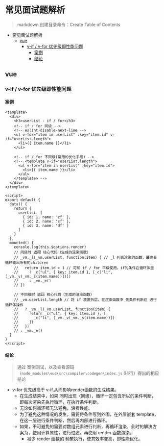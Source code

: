 # 常见面试题解析

> markdown 创建目录命令：Create Table of Contents

- [常见面试题解析](#常见面试题解析)
  - [vue](#vue)
    - [v-if / v-for 优先级即性能问题](#v-if--v-for-优先级即性能问题)
      - [案例](#案例)
      - [结论](#结论)

## vue

### v-if / v-for 优先级即性能问题

#### 案例

```vue
<template>
  <div>
    <h3>userList - if / for</h3>
    <!-- if / for 同级 -->
    <!-- eslint-disable-next-line -->
    <ul v-for="item in userList" :key="item.id" v-if="userList.length">
      <li>{{ item.name }}</li>
    </ul>

    <!-- if / for 不同级(常用的优化手段) -->
    <!-- <template v-if="userList.length">
      <ul v-for="item in userList" :key="item.id">
        <li>{{ item.name }}</li>
      </ul>
    </template> -->
  </div>
</template>

<script>
export default {
  data() {
    return {
      userList: [
        { id: 1, name: 'zf' },
        { id: 2, name: 'cf' },
        { id: 3, name: 'df' }
      ]
    }
  },
  mounted() {
    console.log(this.$options.render)
    // 同级时 返回 核心代码（生成的渲染函数）
    // _vm._l(_vm.userList, function(item) { // _l 列表渲染的函数，最终会循环输出所有的children
    //   return item.id > 1 // 可知 if / for 平级使用，if的条件在循环体里
    //     ? _c("ul", { key: item.id }, [_c("li", [_vm._v(_vm._s(item.name))])])
    //     : _vm._e()
    // })

    // 不同级时 返回 核心代码（生成的渲染函数）
    // _vm.userList.length // 将 if 放置外层，在渲染函数中 先条件判断在 进行 循环体操作
    //   ? _vm._l(_vm.userList, function(item) {
    //     return _c("ul", { key: item.id }, [
    //       _c("li", [_vm._v(_vm._s(item.name))])
    //     ])
    //   })
    // : _vm._e()
  }
}
</script>
```

#### 结论
  
> 通过 案例测试，以及查看源码（`node_modules\vue\src\compiler\codegen\index.js` 64行）得出的相应结论

- v-for 优先级高于 v-if,从而影响render函数的生成结果。
  - 在生成结果中，如果 同时出现（同级），循环一定包含所以的条件判断，即每次渲染先执行循环，在执行条件判断。
  - 无论如何循环都无法避免。浪费性能。
  - 为了避免这种情况的发生，需要将条件写到外围，在外层嵌套 template，在这一层进行条件判断，然后再内部进行循环。
  - 如果，不可避免的需要对数组元素进行判断，再循环渲染，此时的解决方案为，使用计算属性，进行过滤，再使用 render 函数渲染。
    - 减少 render 函数的 频繁执行，使其效率变高，即性能优化。

